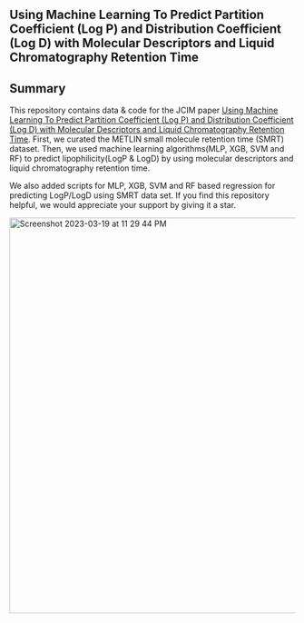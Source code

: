 ## Using Machine Learning To Predict Partition Coefficient (Log P) and Distribution Coefficient (Log D) with Molecular Descriptors and Liquid Chromatography Retention Time


## Summary

This repository contains data & code for the JCIM paper [Using Machine Learning To Predict Partition Coefficient (Log P) and Distribution Coefficient (Log D) with Molecular Descriptors and Liquid Chromatography Retention Time](https://pubs.acs.org/doi/10.1021/acs.jcim.2c01373). First, we curated the METLIN small molecule retention time (SMRT) dataset. Then, we used machine learning algorithms(MLP, XGB, SVM and RF) to predict lipophilicity(LogP & LogD) by using molecular descriptors and liquid chromatography retention time.


 We also added scripts for MLP, XGB, SVM and RF based regression for predicting LogP/LogD using SMRT data set. If you find this repository helpful, we would appreciate your support by giving it a star.


<img width="697" alt="Screenshot 2023-03-19 at 11 29 44 PM" src="https://user-images.githubusercontent.com/48637026/226186569-81f9df83-9b1e-4d49-a308-4569a39d3a71.png">
